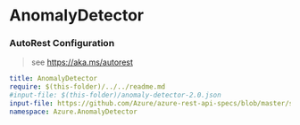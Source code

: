 # AnomalyDetector

### AutoRest Configuration
> see https://aka.ms/autorest
``` yaml
title: AnomalyDetector
require: $(this-folder)/../../readme.md
#input-file: $(this-folder)/anomaly-detector-2.0.json
input-file: https://github.com/Azure/azure-rest-api-specs/blob/master/specification/cognitiveservices/data-plane/AnomalyDetector/preview/v1.0/AnomalyDetector.json
namespace: Azure.AnomalyDetector
```